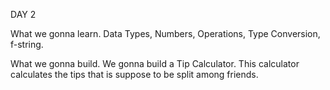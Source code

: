 DAY 2

What we gonna learn.
Data Types, Numbers, Operations, Type Conversion, f-string.

What we gonna build.
We gonna build a Tip Calculator. This calculator calculates the tips that is suppose 
to be split among friends.